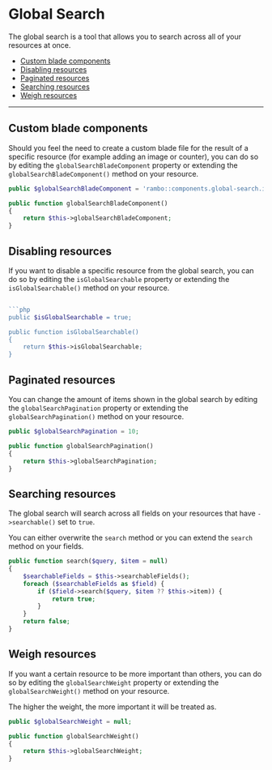 # Global Search

The global search is a tool that allows you to search across all of your resources at once.

- [Custom blade components](#custom-blade-components)
- [Disabling resources](#disabling-resources)
- [Paginated resources](#paginated-resources)
- [Searching resources](#searching-resources)
- [Weigh resources](#weigh-resources)

---

<a name="custom-blade-components"></a>
## Custom blade components

Should you feel the need to create a custom blade file for the result of a specific resource (for example adding an image or counter), you can do so by editing the `globalSearchBladeComponent` property or extending the `globalSearchBladeComponent()` method on your resource.

```php
public $globalSearchBladeComponent = 'rambo::components.global-search.item';

public function globalSearchBladeComponent()
{
    return $this->globalSearchBladeComponent;
}
```

<a name="disabling-resources"></a>
## Disabling resources

If you want to disable a specific resource from the global search, you can do so by editing the `isGlobalSearchable` property or extending the `isGlobalSearchable()` method on your resource.

```php

```php
public $isGlobalSearchable = true;

public function isGlobalSearchable()
{
    return $this->isGlobalSearchable;
}
```

<a name="paginated-resources"></a>
## Paginated resources

You can change the amount of items shown in the global search by editing the `globalSearchPagination` property or extending the `globalSearchPagination()` method on your resource.

```php
public $globalSearchPagination = 10;

public function globalSearchPagination()
{
    return $this->globalSearchPagination;
}
```

<a name="searching-resources"></a>
## Searching resources

The global search will search across all fields on your resources that have `->searchable()` set to `true`.

You can either overwrite the `search` method or you can extend the `search` method on your fields.

```php
public function search($query, $item = null)
{
    $searchableFields = $this->searchableFields();
    foreach ($searchableFields as $field) {
        if ($field->search($query, $item ?? $this->item)) {
            return true;
        }
    }
    return false;
}
```

<a name="weigh-resources"></a>
## Weigh resources

If you want a certain resource to be more important than others, you can do so by editing the `globalSearchWeight` property or extending the `globalSearchWeight()` method on your resource.

The higher the weight, the more important it will be treated as.

```php
public $globalSearchWeight = null;

public function globalSearchWeight()
{
    return $this->globalSearchWeight;
}
```
